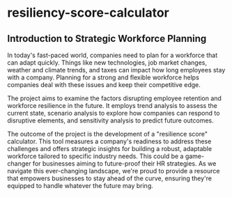 # resiliency-score-calculator
## Introduction to Strategic Workforce Planning 
In today's fast-paced world, companies need to plan for a workforce that can adapt quickly. Things like new technologies, job market changes, weather and climate trends, and taxes can impact how long employees stay with a company. Planning for a strong and flexible workforce helps companies deal with these issues and keep their competitive edge.

The project aims to examine the factors disrupting employee retention and workforce resilience in the future. It employs trend analysis to assess the current state, scenario analysis to explore how companies can respond to disruptive elements, and sensitivity analysis to predict future outcomes.

The outcome of the project is the development of a "resilience score" calculator. This tool measures a company's readiness to address these challenges and offers strategic insights for building a robust, adaptable workforce tailored to specific industry needs. This could be a game-changer for businesses aiming to future-proof their HR strategies. As we navigate this ever-changing landscape, we're proud to provide a resource that empowers businesses to stay ahead of the curve, ensuring they're equipped to handle whatever the future may bring.
